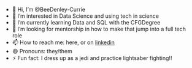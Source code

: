 - 👋 Hi, I’m @BeeDenley-Currie
- 👀 I’m interested in Data Science and using tech in science
- 🌱 I’m currently learning Data and SQL with the CFGDegree
- 💞️ I’m looking for mentorship in how to make that jump into a full tech role
- 📫 How to reach me: here, or on [linkedin](https://www.linkedin.com/in/bee-denley-currie/)
- 😄 Pronouns: they/them
- ⚡ Fun fact: I dress up as a jedi and practice lightsaber fighting!!

<!---
BeeDenley-Currie/BeeDenley-Currie is a ✨ special ✨ repository because its `README.md` (this file) appears on your GitHub profile.
You can click the Preview link to take a look at your changes.
--->
